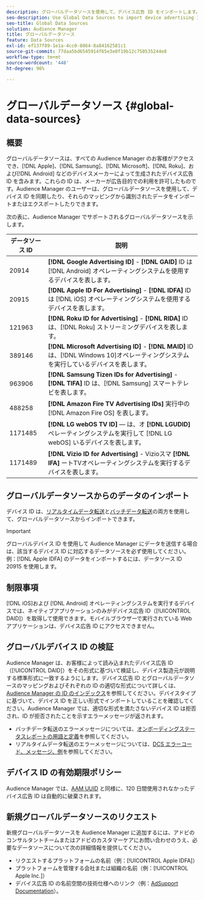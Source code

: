 ```yaml
---
description: グローバルデータソースを使用して、デバイス広告 ID をインポートします。
seo-description: Use Global Data Sources to import device advertising IDs.
seo-title: Global Data Sources
solution: Audience Manager
title: グローバルデータソース
feature: Data Sources
exl-id: ef137f89-1e1a-4cc0-8864-8a84162581c1
source-git-commit: 77daa5bd6545914f65e3e0f19b12c750535244e8
workflow-type: tm+mt
source-wordcount: '448'
ht-degree: 96%

---
```


# グローバルデータソース {#global-data-sources}

## 概要

グローバルデータソースは、すべての Audience Manager のお客様がアクセスでき、[!DNL Apple]、[!DNL Samsung]、[!DNL Microsoft]、[!DNL Roku]、および[!DNL Android] などのデバイスメーカーによって生成されたデバイス広告 ID を含みます。これらの ID は、メーカーが広告目的での利用を許可したものです。Audience Manager のユーザーは、グローバルデータソースを使用して、デバイス ID を同期したり、それらのマッピングから識別されたデータをインポートまたはエクスポートしたりできます。

次の表に、Audience Manager でサポートされるグローバルデータソースを示します。

| データソース ID | 説明 |
|---|---|
| 20914 | **[!DNL Google Advertising ID]** - **[!DNL GAID]** ID は [!DNL Android] オペレーティングシステムを使用するデバイスを表します。 |
| 20915 | **[!DNL Apple ID For Advertising]** - **[!DNL IDFA]** ID は [!DNL iOS] オペレーティングシステムを使用するデバイスを表します。 |
| 121963 | **[!DNL Roku ID for Advertising]** - **[!DNL RIDA]** ID は、[!DNL Roku] ストリーミングデバイスを表します。 |
| 389146 | **[!DNL Microsoft Advertising ID]** - **[!DNL MAID]** ID は、[!DNL Windows 10]オペレーティングシステムを実行しているデバイスを表します。 |
| 963906 | **[!DNL Samsung Tizen IDs for Advertising]** - **[!DNL TIFA]** ID は、[!DNL Samsung] スマートテレビを表します。 |
| 488258 | **[!DNL Amazon Fire TV Advertising IDs]** 実行中の [!DNL Amazon Fire OS] を表します。 |
| 1171485 | **[!DNL LG webOS TV ID]**  — は、オ **[!DNL LGUDID]** ペレーティングシステムを実行して [!DNL LG webOS] いるデバイスを表します。 |
| 1171489 | **[!DNL Vizio ID for Advertising]** - Vizioスマ **[!DNL IFA]** ートTVオペレーティングシステムを実行するデバイスを表します。 |

## グローバルデータソースからのデータのインポート

デバイス ID は、[リアルタイムデータ転送](../integration/sending-audience-data/real-time-data-integration/real-time-data-transfer.md)と[バッチデータ転送](../integration/sending-audience-data/batch-data-transfer-explained/batch-data-transfer-explained.md)の両方を使用して、グローバルデータソースからインポートできます。

>[!IMPORTANT]
>
>グローバルデバイス ID を使用して Audience Manager にデータを送信する場合は、該当するデバイス ID に対応するデータソースを必ず使用してください。例：[!DNL Apple IDFA] のデータをインポートするには、データソース ID 20915 を使用します。

## 制限事項

[!DNL iOS]および [!DNL Android] オペレーティングシステムを実行するデバイスでは、ネイティブアプリケーションのみがデバイス広告 ID（[!UICONTROL DAID]）を取得して使用できます。モバイルブラウザーで実行されている Web アプリケーションは、デバイス広告 ID にアクセスできません。

## グローバルデバイス ID の検証

Audience Manager は、お客様によって読み込まれたデバイス広告 ID（[!UICONTROL DAID]）をその形式に基づいて検証し、デバイス製造元が説明する標準形式に一致するようにします。デバイス広告 ID とグローバルデータソースのマッピングおよびそれぞれの ID の適切な形式について詳しくは、[Audience Manager の ID のインデックス](../reference/ids-in-aam.md)を参照してください。デバイスタイプに基づいて、デバイス ID を正しい形式でインポートしていることを確認してください。Audience Manager では、適切な形式を満たさないデバイス ID は拒否され、ID が拒否されたことを示すエラーメッセージが返されます。

* バッチデータ転送のエラーメッセージについては、[オンボーディングステータスレポートの用語と定義](../reporting/onboarding-status-report.md#report-terms-conditions)を参照してください。
* リアルタイムデータ転送のエラーメッセージについては、[DCS エラーコード、メッセージ、例](../api/dcs-intro/dcs-api-reference/dcs-error-codes.md)を参照してください。

## デバイス ID の有効期限ポリシー

Audience Manager では、[AAM UUID](../faq/faq-privacy.md) と同様に、120 日間使用されなかったデバイス広告 ID は自動的に破棄されます。

## 新規グローバルデータソースのリクエスト

新規グローバルデータソースを Audience Manager に追加するには、アドビのコンサルタントチームまたはアドビのカスタマーケアにお問い合わせのうえ、必要なデータソースについて次の詳細情報を提供してください。

* リクエストするプラットフォームの名前（例：[!UICONTROL Apple IDFA]）
* プラットフォームを管理する会社または組織の名前（例：[!UICONTROL Apple Inc.]）
* デバイス広告 ID の名前空間の技術仕様へのリンク（例：[AdSupport Documentation](https://developer.apple.com/documentation/adsupport)）。

